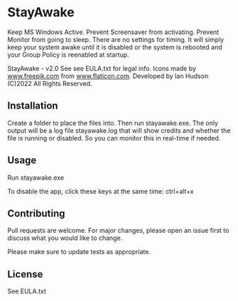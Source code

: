 # StayAwake

Keep MS Windows Active. Prevent Screensaver from activating. Prevent Monitor from going to sleep. There are no settings for timing. It will simply keep your system awake until it is disabled or the system is rebooted and your Group Policy is reenabled at startup.

StayAwake - v2.0
See see EULA.txt for legal info.
Icons made by www.freepik.com from www.flaticon.com.
Developed by Ian Hudson (C)2022 All Rights Reserved.

## Installation

Create a folder to place the files into. Then run stayawake.exe.
The only output will be a log file stayawake.log that will show credits and whether the file is running or disabled. So you can monitor this in real-time if needed.

## Usage

Run stayawake.exe

To disable the app, click these keys at the same time:
ctrl+alt+x

## Contributing
Pull requests are welcome. For major changes, please open an issue first to discuss what you would like to change.

Please make sure to update tests as appropriate.

## License
See EULA.txt
